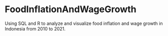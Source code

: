 # FoodInflationAndWageGrowth
Using SQL and R to analyze and visualize food inflation and wage growth in Indonesia from 2010 to 2021. 
